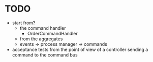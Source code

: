 # TODO

* start from?
  * the command handler
    * OrderCommandHandler
  * from the aggregates
  * events => process manager => commands
* acceptance tests from the point of view of a controller sending a command to the command bus
